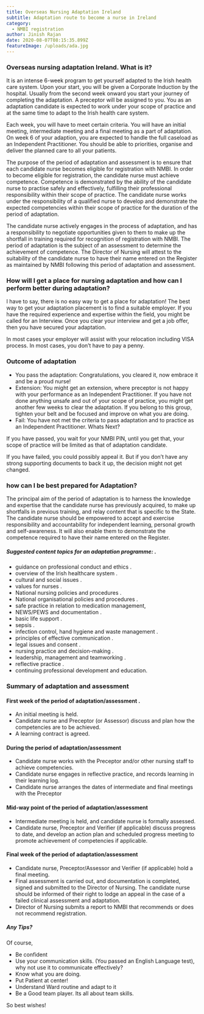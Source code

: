 ```yaml
---
title: Overseas Nursing Adaptation Ireland
subtitle: Adaptation route to become a nurse in Ireland
category:
  - NMBI registration
author: Jinish Rajan
date: 2020-08-07T08:15:35.899Z
featureImage: /uploads/ada.jpg
---
```

### Overseas nursing adaptation Ireland. What is it?



It is an intense 6-week program to get yourself adapted to the Irish health care system. Upon your start, you will be given a Corporate Induction by the hospital. Usually  from the second week onward you start your journey of completing the adaptation. A preceptor will be assigned to you. You as an adaptation candidate is expected to work under your scope of practice and at the same time to adapt to the Irish health care system. 

Each week, you will have to meet certain criteria. You will have an initial meeting, intermediate meeting and a final meeting as a part of adaptation. On week 6 of your adaption, you are expected to handle the full caseload as an Independent Practitioner. You should be able to priorities, organise and deliver the planned care to all your patients.

The purpose of the period of adaptation and assessment is to ensure that each candidate nurse becomes eligible for registration with NMBI. In order to become eligible for registration, the candidate nurse must achieve competence. Competence is demonstrated by the ability of the candidate nurse to practise safely and effectively, fulfilling their professional responsibility within their scope of practice. The candidate nurse works under the responsibility of a qualified nurse to develop and demonstrate the expected competencies within their scope of practice for the duration of the period of adaptation.

The candidate nurse actively engages in the process of adaptation, and has a responsibility to negotiate opportunities given to them to make up the shortfall in training required for recognition of registration with NMBI. The period of adaptation is the subject of an assessment to determine the achievement of competence. The Director of Nursing will attest to the suitability of the candidate nurse to have their name entered on the Register as maintained by NMBI following this period of adaptation and assessment.

### How will I get a place for nursing adaptation and how can I perform better during adaptation?

I have to say, there is no easy way to get a place for adaptation! The best way to get your adaptation placement is to find a suitable employer. If you have the required experience and expertise within the field, you might be called for an Interview. Once you clear your interview and get a job offer, then you have secured your adaptation.

In most cases your employer will assist with your relocation including VISA process. In most cases, you don’t have to pay a penny.

### Outcome of adaptation

* You pass the adaptation: Congratulations, you cleared it, now embrace it and be a proud nurse!
* Extension: You might get an extension, where preceptor is not happy with your performance as an Independent Practitioner. If you have not done anything unsafe and out of your scope of practice, you might get another few weeks to clear the adaptation. If you belong to this group, tighten your belt and be focused and improve on what you are doing.
* Fail: You have not met the criteria to pass adaptation and to practice as an Independent Practitioner.
  Whats Next?

If you have passed, you wait for your NMBI PIN, until you get that, your scope of practice will be limited as that of adaptation candidate.

If you have failed, you could possibly appeal it. But if you don’t have any strong supporting documents to back it up, the decision might not get changed.



### how can I be best prepared for Adaptation?

The principal aim of the period of adaptation is to harness the knowledge and expertise that the candidate nurse has previously acquired, to make up shortfalls in previous training, and relay content that is specific to the State. The candidate nurse should be empowered to accept and exercise responsibility and accountability for independent learning, personal growth and self-awareness. It will also enable them to demonstrate the competence required to have their name entered on the Register.

##### Suggested content topics for an adaptation programme: . 

* guidance on professional conduct and ethics . 
* overview of the Irish healthcare system . 
* cultural and social issues . 
* values for nurses . 
* National nursing policies and procedures . 
* National organisational policies and procedures .
*  safe practice in relation to medication management, 
* NEWS/PEWS and documentation .
*  basic life support . 
* sepsis . 
* infection control, hand hygiene and waste management .
*  principles of effective communication . 
* legal issues and consent . 
* nursing practice and decision-making .
*  leadership, management and teamworking .
*  reflective practice . 
* continuing professional development and education.



### Summary of adaptation and assessment



#### First week of the period of adaptation/assessment .

*  An initial meeting is held. 
*  Candidate nurse and Preceptor (or Assessor) discuss and plan how the competencies are to be achieved. 
*  A learning contract is agreed.



#### During the period of adaptation/assessment

* Candidate nurse works with the Preceptor and/or other nursing staff to achieve competencies. 
* Candidate nurse engages in reflective practice, and records learning in their learning log. 
* Candidate nurse arranges the dates of intermediate and final meetings with the Preceptor



#### Mid-way point of the period of adaptation/assessment

* Intermediate meeting is held, and candidate nurse is formally assessed. 
* Candidate nurse, Preceptor and Verifier (if applicable) discuss progress to date, and develop an action plan and scheduled progress meeting to promote achievement of competencies if applicable.



#### Final week of the period of adaptation/assessment

* Candidate nurse, Preceptor/Assessor and Verifier (if applicable) hold a final meeting. 
* Final assessment is carried out, and documentation is completed, signed and submitted to the Director of Nursing. The candidate nurse should be informed of their right to lodge an appeal in the case of a failed clinical assessment and adaptation. 
* Director of Nursing submits a report to NMBI that recommends or does not recommend registration.



##### Any Tips?

Of course,

* Be confident
* Use your communication skills. (You passed an English Language test), why not use it to communicate effectively?
* Know what you are doing.
* Put Patient at center!
* Understand Ward routine and adapt to it
* Be a Good team player. Its all about team skills.


So best wishes!